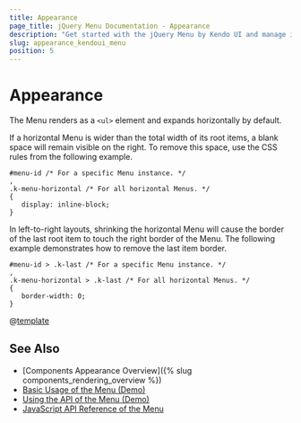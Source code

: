 ```yaml
---
title: Appearance
page_title: jQuery Menu Documentation - Appearance
description: "Get started with the jQuery Menu by Kendo UI and manage its appearance."
slug: appearance_kendoui_menu
position: 5
---
```


# Appearance

The Menu renders as a `<ul>` element and expands horizontally by default.

If a horizontal Menu is wider than the total width of its root items, a blank space will remain visible on the right. To remove this space, use the CSS rules from the following example.

    #menu-id /* For a specific Menu instance. */
    ,
    .k-menu-horizontal /* For all horizontal Menus. */
    {
       display: inline-block;
    }

In left-to-right layouts, shrinking the horizontal Menu will cause the border of the last root item to touch the right border of the Menu. The following example demonstrates how to remove the last item border.

    #menu-id > .k-last /* For a specific Menu instance. */
    ,
    .k-menu-horizontal > .k-last /* For all horizontal Menus. */
    {
       border-width: 0;
    }


@[template](/_contentTemplates/components-rendering-section.md#components-rendering-section)

## See Also

* [Components Appearance Overview]({% slug components_rendering_overview %})
* [Basic Usage of the Menu (Demo)](https://demos.telerik.com/kendo-ui/menu/index)
* [Using the API of the Menu (Demo)](https://demos.telerik.com/kendo-ui/menu/api)
* [JavaScript API Reference of the Menu](/api/javascript/ui/menu)
